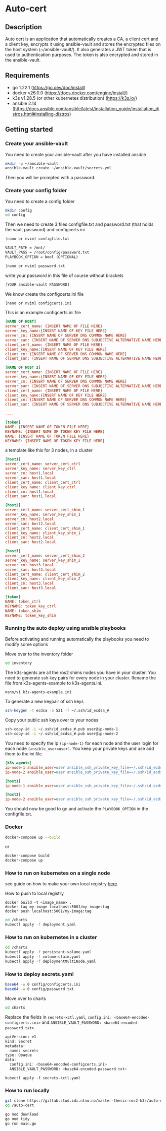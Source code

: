 # Auto-cert

## Description

Auto cert is an application that automatically creates a CA, a client cert and a client key, encrypts it using ansible-vault and stores the encrypted files on the host system (~/ansible-vault/). It also generates a JWT token that is used to authentication purposes. The token is also encrypted and stored in the ansible-vault. 


## Requirements

- go 1.22.1 (https://go.dev/doc/install)
- docker v26.0.0 (https://docs.docker.com/engine/install/)
- k3s v1.28.5 (or other kubernetes distribution) (https://k3s.io/)
- ansible 2.14 (https://docs.ansible.com/ansible/latest/installation_guide/installation_distros.html#installing-distros)

## Getting started

### Create your ansible-vault

You need to create your ansible-vault after you have installed ansible

```bash
mkdir -p ~/ansible-vault
ansible-vault create ~/ansible-vault/secrets.yml
```
Then you will be prompted with a password.

### Create your config folder

You need to create a config folder

```bash
mkdir config
cd config
```

Then we need to create 3 files configfile.txt and password.txt (that holds the vault password) and configcerts.ini

```bash
[nano or nvim] configfile.txt
```

```txt
VAULT_PATH = /mnt/
VAULT_PASS = /root/config/password.txt
PLAYBOOK_OPTION = bool (OPTIONAL) 
```

```bash
[nano or nvim] password.txt
```

write your password in this file of course without brackets

```txt
[YOUR ansible-vault PASSWORD] 
```

We know create the configcerts.ini file

```bash
[nano or nvim] configcerts.ini
```


This is an example configcerts.ini file

```ini
[NAME OF HOST]
server_cert_name: {INSERT NAME OF FILE HERE}
server_key_name:{INSERT NAME OF KEY FILE HERE}
server_cn: {INSERT NAME OF SERVER DNS COMMON NAME HERE}
server_san: {INSERT NAME OF SERVER DNS SUBJECTIVE ALTERNATIVE NAME HERE}
client_cert_name: {INSERT NAME OF FILE HERE}
client_key_name:{INSERT NAME OF KEY FILE HERE}
client_cn: {INSERT NAME OF SERVER DNS COMMON NAME HERE}
client_san: {INSERT NAME OF SERVER DNS SUBJECTIVE ALTERNATIVE NAME HERE}

[NAME OF HOST 2]
server_cert_name: {INSERT NAME OF FILE HERE}
server_key_name:{INSERT NAME OF KEY FILE HERE}
server_cn: {INSERT NAME OF SERVER DNS COMMON NAME HERE}
server_san: {INSERT NAME OF SERVER DNS SUBJECTIVE ALTERNATIVE NAME HERE}
client_cert_name: {INSERT NAME OF FILE HERE}
client_key_name:{INSERT NAME OF KEY FILE HERE}
client_cn: {INSERT NAME OF SERVER DNS COMMON NAME HERE}
client_san: {INSERT NAME OF SERVER DNS SUBJECTIVE ALTERNATIVE NAME HERE}

....

[token]
NAME: {INSERT NAME OF TOKEN FILE HERE}
KEYNAME: {INSERT NAME OF TOKEN KEY FILE HERE}
NAME: {INSERT NAME OF TOKEN FILE HERE}
KEYNAME: {INSERT NAME OF TOKEN KEY FILE HERE}
```

a template like this for 3 nodes, in a cluster

```ini
[host1]
server_cert_name: server_cert_ctrl
server_key_name: server_key_ctrl
server_cn: host1.local
server_san: host1.local
client_cert_name: client_cert_ctrl
client_key_name: client_key_ctrl
client_cn: host1.local
client_san: host1.local

[host2]
server_cert_name: server_cert_shim_1
server_key_name: server_key_shim_1
server_cn: host2.local
server_san: host2.local
client_cert_name: client_cert_shim_1
client_key_name: client_key_shim_1
client_cn: host2.local
client_san: host2.local

[host3]
server_cert_name: server_cert_shim_2
server_key_name: server_key_shim_2
server_cn: host3.local
server_san: host3.local
client_cert_name: client_cert_shim_2
client_key_name: client_key_shim_2
client_cn: host3.local
client_san: host3.local

[token]
NAME: token_ctrl
KEYNAME: token_key_ctrl
NAME: token_shim
KEYNAME: token_key_shim
```

### Running the auto deploy using ansible playbooks

Before activating and running automatically the playbooks you need to modify some options

Move over to the inventory folder
```bash
cd inventory
```

The k3s-agents are all the ros2 shims nodes you have in your cluster. You need to generate ssh key pairs for every
node in your cluster. Rename the file from k3s-agents-example to k3s-agents.ini.

```bash
nano/vi k3s-agents-example.ini
```

To generate a new keypair of ssh keys

```bash
ssh-keygen -t ecdsa -b 521 -f ~/.ssh/id_ecdsa_#
```

Copy your public ssh keys over to your nodes

```bash
ssh-copy-id -i ~/.ssh/id_ecdsa_#.pub user@ip-node-1
ssh-copy-id -i ~/.ssh/id_ecdsa_#.pub user@ip-node-2
```

You need to specify the ip ``(ip-node-1)`` for each node and the user login for each node ``(ansible_user=user)``. You keep your private keys and use add them to the ini file.

```ini
[k3s_agents]
ip-node-1 ansible_user=user ansible_ssh_private_key_file=~/.ssh/id_ecdsa ansible_connection=ssh
ip-node-2 ansible_user=user ansible_ssh_private_key_file=~/.ssh/id_ecdsa ansible_connection=ssh

[host1]
ip-node-1 ansible_user=user ansible_ssh_private_key_file=~/.ssh/id_ecdsa_1 ansible_connection=ssh

[host2]
ip-node-2 ansible_user=user ansible_ssh_private_key_file=~/.ssh/id_ecdsa_2 ansible_connection=ssh
```

You should now be good to go and activate the ``PLAYBOOK_OPTION`` in the configfile.txt.

### Docker

```bash
docker-compose up --build
```
or

```bash
docker-compose build
docker-compose up
```

### How to run on kubernetes on a single node


see guide on how to make your own local registry [here](/Create%20local%20container%20registry.md).

How to push to local registry
```
docker build -t <image_name> .
docker tag my-image localhost:5001/my-image:tag
docker push localhost:5001/my-image:tag
```

```bash
cd /charts
kubectl apply -f deployment.yaml
```

### How to run on kubernetes in a cluster

```bash
cd /charts
kubectl apply -f persistant-volume.yaml
kubectl apply -f volume-claim.yaml
kubectl apply -f deploymentMultiNode.yaml
```

### How to deploy secrets.yaml

```bash
base64 -w 0 config/configcerts.ini
base64 -w 0 config/password.txt
```

Move over to charts

```bash
cd charts
```

Replace the fields in ``secrets-kctl.yaml``, ``config.ini: <base64-encoded-configcerts.ini>`` and ``ANSIBLE_VAULT_PASSWORD: <base64-encoded-password.txt>``.

```bash
apiVersion: v1
kind: Secret
metadata:
  name: secrets
type: Opaque
data:
  config.ini: <base64-encoded-configcerts.ini>
  ANSIBLE_VAULT_PASSWORD: <base64-encoded-password.txt>
```

```
kubectl apply -f secrets-kctl.yaml
```

### How to run locally

```bash
git clone https://gitlab.stud.idi.ntnu.no/master-thesis-ros2-k3s/auto-cert.git
cd /auto-cert
```

```bash
go mod download
go mod tidy
go run main.go
```

